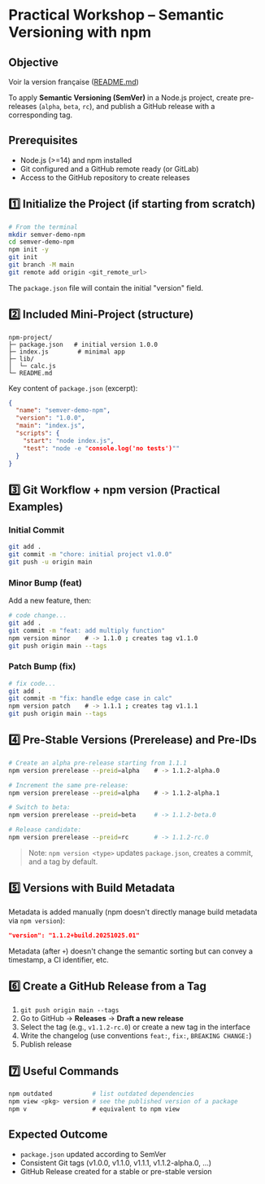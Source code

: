 # Practical Workshop – Semantic Versioning with npm
## Objective
Voir la version française ([README.md](README.md))

To apply **Semantic Versioning (SemVer)** in a Node.js project, create pre-releases (`alpha`, `beta`, `rc`), and publish a GitHub release with a corresponding tag.

## Prerequisites

  - Node.js (\>=14) and npm installed
  - Git configured and a GitHub remote ready (or GitLab)
  - Access to the GitHub repository to create releases

## 1️⃣ Initialize the Project (if starting from scratch)

```bash
# From the terminal
mkdir semver-demo-npm
cd semver-demo-npm
npm init -y
git init
git branch -M main
git remote add origin <git_remote_url>
```

The `package.json` file will contain the initial "version" field.

## 2️⃣ Included Mini-Project (structure)

```
npm-project/
├─ package.json   # initial version 1.0.0
├─ index.js        # minimal app
├─ lib/
│  └─ calc.js
└─ README.md
```

Key content of `package.json` (excerpt):

```json
{
  "name": "semver-demo-npm",
  "version": "1.0.0",
  "main": "index.js",
  "scripts": {
    "start": "node index.js",
    "test": "node -e "console.log('no tests')""
  }
}
```

## 3️⃣ Git Workflow + npm version (Practical Examples)

### Initial Commit

```bash
git add .
git commit -m "chore: initial project v1.0.0"
git push -u origin main
```

### Minor Bump (feat)

Add a new feature, then:

```bash
# code change...
git add .
git commit -m "feat: add multiply function"
npm version minor    # -> 1.1.0 ; creates tag v1.1.0
git push origin main --tags
```

### Patch Bump (fix)

```bash
# fix code...
git add .
git commit -m "fix: handle edge case in calc"
npm version patch    # -> 1.1.1 ; creates tag v1.1.1
git push origin main --tags
```

## 4️⃣ Pre-Stable Versions (Prerelease) and Pre-IDs

```bash
# Create an alpha pre-release starting from 1.1.1
npm version prerelease --preid=alpha    # -> 1.1.2-alpha.0

# Increment the same pre-release:
npm version prerelease --preid=alpha    # -> 1.1.2-alpha.1

# Switch to beta:
npm version prerelease --preid=beta     # -> 1.1.2-beta.0

# Release candidate:
npm version prerelease --preid=rc       # -> 1.1.2-rc.0
```

> Note: `npm version <type>` updates `package.json`, creates a commit, and a tag by default.

## 5️⃣ Versions with Build Metadata

Metadata is added manually (npm doesn't directly manage build metadata via `npm version`):

```json
"version": "1.1.2+build.20251025.01"
```

Metadata (after `+`) doesn't change the semantic sorting but can convey a timestamp, a CI identifier, etc.

## 6️⃣ Create a GitHub Release from a Tag

1.  `git push origin main --tags`
2.  Go to GitHub → **Releases** → **Draft a new release**
3.  Select the tag (e.g., `v1.1.2-rc.0`) or create a new tag in the interface
4.  Write the changelog (use conventions `feat:`, `fix:`, `BREAKING CHANGE:`)
5.  Publish release

## 7️⃣ Useful Commands

```bash
npm outdated           # list outdated dependencies
npm view <pkg> version # see the published version of a package
npm v                  # equivalent to npm view
```

## Expected Outcome

  - `package.json` updated according to SemVer
  - Consistent Git tags (v1.0.0, v1.1.0, v1.1.1, v1.1.2-alpha.0, ...)
  - GitHub Release created for a stable or pre-stable version